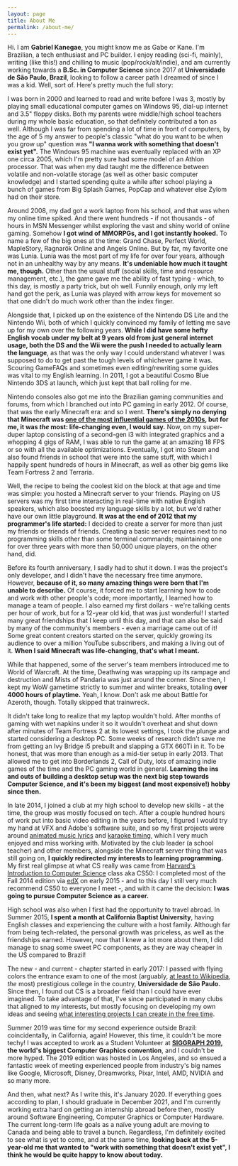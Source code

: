 ```yaml
---
layout: page
title: About Me
permalink: /about-me/
---
```


Hi. I am **Gabriel Kanegae**, you might know me as Gabe or Kane. I'm Brazilian, a tech enthusiast and PC builder. I enjoy reading (sci-fi, mainly), writing (like this!) and chilling to music (pop/rock/alt/indie), and am currently working towards a **B.Sc. in Computer Science** since 2017 at **Universidade de São Paulo, Brazil**, looking to follow a career path I dreamed of since I was a kid. Well, sort of. Here's pretty much the full story:

I was born in 2000 and learned to read and write before I was 3, mostly by playing small educational computer games on Windows 95, dial-up internet and 3.5" floppy disks. Both my parents were middle/high school teachers during my whole basic education, so that definitely contributed a ton as well. Although I was far from spending a lot of time in front of computers, by the age of 5 my answer to people's classic "what do you want to be when you grow up" question was **"I wanna work with something that doesn't exist yet".** The Windows 95 machine was eventually replaced with an XP one circa 2005, which I'm pretty sure had some model of an Athlon processor. That was when my dad taught me the difference between volatile and non-volatile storage (as well as other basic computer knowledge) and I started spending quite a while after school playing a bunch of games from Big Splash Games, PopCap and whatever else Zylom had on their store.

Around 2008, my dad got a work laptop from his school, and that was when my online time spiked. And there went hundreds - if not thousands - of hours in MSN Messenger whilst exploring the vast and shiny world of online gaming. Somehow **I got wind of MMORPGs, and I got instantly hooked.** To name a few of the big ones at the time: Grand Chase, Perfect World, MapleStory, Ragnarök Online and Angels Online. But by far, my favorite one was Lunia. Lunia was the most part of my life for over four years, although not in an unhealthy way by any means. **It's undeniable how much it taught me, though.** Other than the usual stuff (social skills, time and resource management, etc.), the game gave me the ability of fast typing - which, to this day, is mostly a party trick, but oh well. Funnily enough, only my left hand got the perk, as Lunia was played with arrow keys for movement so that one didn't do much work other than the index finger.

Alongside that, I picked up on the existence of the Nintendo DS Lite and the Nintendo Wii, both of which I quickly convinced my family of letting me save up for my own over the following years. **While I did have some hefty English vocab under my belt at 9 years old from just general internet usage, both the DS and the Wii were the push I needed to actually learn the language**, as that was the only way I could understand whatever I was supposed to do to get past the tough levels of whichever game it was. Scouring GameFAQs and sometimes even editing/rewriting some guides was vital to my English learning. In 2011, I got a beautiful Cosmo Blue Nintendo 3DS at launch, which just kept that ball rolling for me.

Nintendo consoles also got me into the Brazilian gaming communities and forums, from which I branched out into PC gaming in early 2012. Of course, that was the early Minecraft era: and so I went. **There's simply no denying that Minecraft was [one of the most influential games of the 2010s](https://www.washingtonpost.com/graphics/2019/video-games/influential-games-of-the-decade/), but for me, it was *the* most: life-changing even, I would say.** Now, on my super-duper laptop consisting of a second-gen i3 with integrated graphics and a whopping 4 gigs of RAM, I was able to run the game at an amazing 18 FPS or so with all the available optimizations. Eventually, I got into Steam and also found friends in school that were into the same stuff, with which I happily spent hundreds of hours in Minecraft, as well as other big gems like Team Fortress 2 and Terraria.

Well, the recipe to being the coolest kid on the block at that age and time was simple: you hosted a Minecraft server to your friends. Playing on US servers was my first time interacting in real-time with native English speakers, which also boosted my language skills by a lot, but we'd rather have our own little playground. **It was at the end of 2012 that my programmer's life started:** I decided to create a server for more than just my friends or friends of friends. Creating a basic server requires next to no programming skills other than some terminal commands; maintaining one for over three years with more than 50,000 unique players, on the other hand, did.

Before its fourth anniversary, I sadly had to shut it down. I was the project's only developer, and I didn't have the necessary free time anymore. However, **because of it, so many amazing things were born that I'm unable to describe.** Of course, it forced me to start learning how to code and work with other people's code; more importantly, I learned how to manage a team of people. I also earned my first dollars - we're talking cents per hour of work, but for a 12-year old kid, that was just wonderful! I started many great friendships that I keep until this day, and that can also be said by many of the community's members - even a marriage came out of it! Some great content creators started on the server, quickly growing its audience to over a million YouTube subscribers, and making a living out of it. **When I said Minecraft was life-changing, that's what I meant.**

While that happened, some of the server's team members introduced me to World of Warcraft. At the time, Deathwing was wrapping up its rampage and destruction and Mists of Pandaria was just around the corner. Since then, I kept my WoW gametime strictly to summer and winter breaks, totaling **over 4000 hours of playtime.** Yeah, I know. Don't ask me about Battle for Azeroth, though. Totally skipped that trainwreck.

It didn't take long to realize that my laptop wouldn't hold. After months of gaming with wet napkins under it so it wouldn't overheat and shut down after minutes of Team Fortress 2 at its lowest settings, I took the plunge and started considering a desktop PC. Some weeks of research didn't save me from getting an Ivy Bridge i5 prebuilt and slapping a GTX 660Ti in it. To be honest, that was more than enough as a mid-tier setup in early 2013. That allowed me to get into Borderlands 2, Call of Duty, lots of amazing indie games of the time and the PC gaming world in general. **Learning the ins and outs of building a desktop setup was the next big step towards Computer Science, and it's been my biggest (and most expensive!) hobby since then.**

In late 2014, I joined a club at my high school to develop new skills - at the time, the group was mostly focused on tech. After a couple hundred hours of work put into basic video editing in the years before, I figured I would try my hand at VFX and Adobe's software suite, and so my first projects were around [animated music lyrics](https://www.youtube.com/watch?v=MhhAZyegN3c) and [karaoke timing](https://www.youtube.com/watch?v=4KziY05zHeQ), which I very much enjoyed and miss working with. Motivated by the club leader (a school teacher) and other members, alongside the Minecraft server thing that was still going on, **I quickly redirected my interests to learning programming.** My first real glimpse at what CS really was came from [Harvard's Introduction to Computer Science](https://cs50.harvard.edu/) class aka CS50: I completed most of the Fall 2014 edition via [edX](https://www.edx.org/course/cs50s-introduction-to-computer-science) on early 2015 - and to this day I still very much recommend CS50 to everyone I meet -, and with it came the decision: **I was going to pursue Computer Science as a career.**

High school was also when I first had the opportunity to travel abroad. In Summer 2015, **I spent a month at California Baptist University**, having English classes and experiencing the culture with a host family. Although far from being tech-related, the personal growth was priceless, as well as the friendships earned. However, now that I knew a lot more about them, I did manage to snag some sweet PC components, as they are way cheaper in the US compared to Brazil!

The new - and current - chapter started in early 2017: I passed with flying colors the entrance exam to one of the most (arguably, [at least to Wikipedia](https://en.wikipedia.org/wiki/University_of_S%C3%A3o_Paulo), *the* most) prestigious college in the country, **Universidade de São Paulo.** Since then, I found out CS is a broader field than I could have ever imagined. To take advantage of that, I've since participated in many clubs that aligned to my interests, but mostly focusing on developing my own ideas and seeing [what interesting projects I can create in the free time](https://github.com/KanegaeGabriel).

Summer 2019 was time for my second experience outside Brazil: coincidentally, in California, again! However, this time, it couldn't be more techy! I was accepted to work as a Student Volunteer at **[SIGGRAPH 2019](https://s2019.siggraph.org/), the world's biggest Computer Graphics convention**, and I couldn't be more hyped. The 2019 edition was hosted in Los Angeles, and so ensued a fantastic week of meeting experienced people from industry's big names like Google, Microsoft, Disney, Dreamworks, Pixar, Intel, AMD, NVIDIA and so many more.

And then, what next? As I write this, it's January 2020. If everything goes according to plan, I should graduate in December 2021, and I'm currently working extra hard on getting an internship abroad before then, mostly around Software Engineering, Computer Graphics or Computer Hardware. The current long-term life goals as a naïve young adult are moving to Canada and being able to travel a bunch. Regardless, I'm definitely excited to see what is yet to come, and at the same time, **looking back at the 5-year-old me that wanted to "work with something that doesn't exist yet", I think he would be quite happy to know about today.**